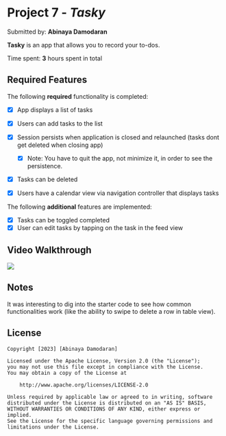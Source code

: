 # Project 7 - *Tasky*

Submitted by: **Abinaya Damodaran**

**Tasky** is an app that allows you to record your to-dos.

Time spent: **3** hours spent in total

## Required Features

The following **required** functionality is completed:

- [x] App displays a list of tasks
- [x] Users can add tasks to the list
- [x] Session persists when application is closed and relaunched (tasks dont get deleted when closing app) 
  - [x] Note: You have to quit the app, not minimize it, in order to see the persistence.
- [x] Tasks can be deleted
- [x] Users have a calendar view via navigation controller that displays tasks    


The following **additional** features are implemented:

- [x] Tasks can be toggled completed
- [x] User can edit tasks by tapping on the task in the feed view

## Video Walkthrough

 <img src="https://i.imgur.com/Qmx7Rk3.gif"/>

## Notes

It was interesting to dig into the starter code to see how common functionalities work (like the ability to swipe to delete a row in table view).

## License

    Copyright [2023] [Abinaya Damodaran]

    Licensed under the Apache License, Version 2.0 (the "License");
    you may not use this file except in compliance with the License.
    You may obtain a copy of the License at

        http://www.apache.org/licenses/LICENSE-2.0

    Unless required by applicable law or agreed to in writing, software
    distributed under the License is distributed on an "AS IS" BASIS,
    WITHOUT WARRANTIES OR CONDITIONS OF ANY KIND, either express or implied.
    See the License for the specific language governing permissions and
    limitations under the License.
